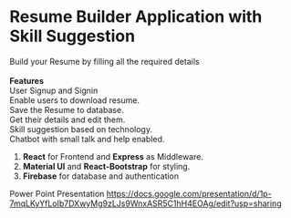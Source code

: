 # Resume Builder Application with Skill Suggestion

Build your Resume by filling all the required details<br/><br/>
**Features**<br/>
User Signup and Signin<br/>
Enable users to download resume.<br/>
Save the Resume to database.<br/>
Get their details and edit them.<br/>
Skill suggestion based on technology.<br/>
Chatbot with small talk and help enabled.<br/>

1. **React** for Frontend and **Express** as Middleware.
2. **Material UI** and **React-Bootstrap** for styling.
3. **Firebase** for database and authentication




Power Point Presentation https://docs.google.com/presentation/d/1p-7mqLKyYfLoIb7DXwyMg9zLJs9WnxASR5C1hH4EOAg/edit?usp=sharing
